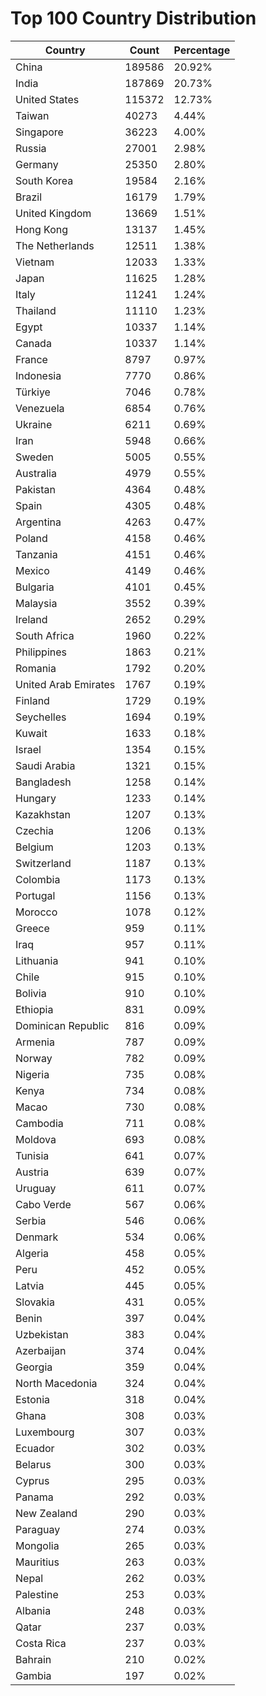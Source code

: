 # Top 100 Country Distribution
| Country | Count | Percentage |
|----|----|----|
| China | 189586 | 20.92% |
| India | 187869 | 20.73% |
| United States | 115372 | 12.73% |
| Taiwan | 40273 | 4.44% |
| Singapore | 36223 | 4.00% |
| Russia | 27001 | 2.98% |
| Germany | 25350 | 2.80% |
| South Korea | 19584 | 2.16% |
| Brazil | 16179 | 1.79% |
| United Kingdom | 13669 | 1.51% |
| Hong Kong | 13137 | 1.45% |
| The Netherlands | 12511 | 1.38% |
| Vietnam | 12033 | 1.33% |
| Japan | 11625 | 1.28% |
| Italy | 11241 | 1.24% |
| Thailand | 11110 | 1.23% |
| Egypt | 10337 | 1.14% |
| Canada | 10337 | 1.14% |
| France | 8797 | 0.97% |
| Indonesia | 7770 | 0.86% |
| Türkiye | 7046 | 0.78% |
| Venezuela | 6854 | 0.76% |
| Ukraine | 6211 | 0.69% |
| Iran | 5948 | 0.66% |
| Sweden | 5005 | 0.55% |
| Australia | 4979 | 0.55% |
| Pakistan | 4364 | 0.48% |
| Spain | 4305 | 0.48% |
| Argentina | 4263 | 0.47% |
| Poland | 4158 | 0.46% |
| Tanzania | 4151 | 0.46% |
| Mexico | 4149 | 0.46% |
| Bulgaria | 4101 | 0.45% |
| Malaysia | 3552 | 0.39% |
| Ireland | 2652 | 0.29% |
| South Africa | 1960 | 0.22% |
| Philippines | 1863 | 0.21% |
| Romania | 1792 | 0.20% |
| United Arab Emirates | 1767 | 0.19% |
| Finland | 1729 | 0.19% |
| Seychelles | 1694 | 0.19% |
| Kuwait | 1633 | 0.18% |
| Israel | 1354 | 0.15% |
| Saudi Arabia | 1321 | 0.15% |
| Bangladesh | 1258 | 0.14% |
| Hungary | 1233 | 0.14% |
| Kazakhstan | 1207 | 0.13% |
| Czechia | 1206 | 0.13% |
| Belgium | 1203 | 0.13% |
| Switzerland | 1187 | 0.13% |
| Colombia | 1173 | 0.13% |
| Portugal | 1156 | 0.13% |
| Morocco | 1078 | 0.12% |
| Greece | 959 | 0.11% |
| Iraq | 957 | 0.11% |
| Lithuania | 941 | 0.10% |
| Chile | 915 | 0.10% |
| Bolivia | 910 | 0.10% |
| Ethiopia | 831 | 0.09% |
| Dominican Republic | 816 | 0.09% |
| Armenia | 787 | 0.09% |
| Norway | 782 | 0.09% |
| Nigeria | 735 | 0.08% |
| Kenya | 734 | 0.08% |
| Macao | 730 | 0.08% |
| Cambodia | 711 | 0.08% |
| Moldova | 693 | 0.08% |
| Tunisia | 641 | 0.07% |
| Austria | 639 | 0.07% |
| Uruguay | 611 | 0.07% |
| Cabo Verde | 567 | 0.06% |
| Serbia | 546 | 0.06% |
| Denmark | 534 | 0.06% |
| Algeria | 458 | 0.05% |
| Peru | 452 | 0.05% |
| Latvia | 445 | 0.05% |
| Slovakia | 431 | 0.05% |
| Benin | 397 | 0.04% |
| Uzbekistan | 383 | 0.04% |
| Azerbaijan | 374 | 0.04% |
| Georgia | 359 | 0.04% |
| North Macedonia | 324 | 0.04% |
| Estonia | 318 | 0.04% |
| Ghana | 308 | 0.03% |
| Luxembourg | 307 | 0.03% |
| Ecuador | 302 | 0.03% |
| Belarus | 300 | 0.03% |
| Cyprus | 295 | 0.03% |
| Panama | 292 | 0.03% |
| New Zealand | 290 | 0.03% |
| Paraguay | 274 | 0.03% |
| Mongolia | 265 | 0.03% |
| Mauritius | 263 | 0.03% |
| Nepal | 262 | 0.03% |
| Palestine | 253 | 0.03% |
| Albania | 248 | 0.03% |
| Qatar | 237 | 0.03% |
| Costa Rica | 237 | 0.03% |
| Bahrain | 210 | 0.02% |
| Gambia | 197 | 0.02% |
